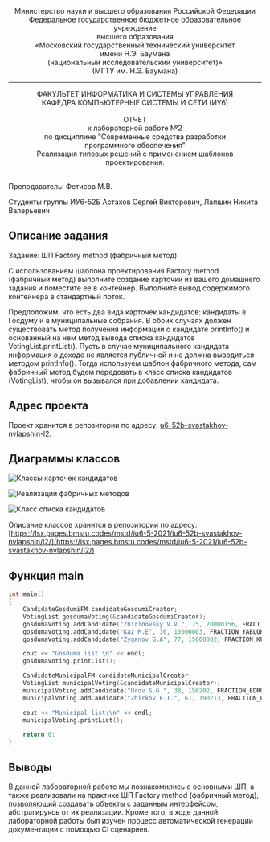 <div align="center">
Министерство науки и высшего образования Российской Федерации <br />
Федеральное государственное бюджетное образовательное учреждение <br />
высшего образования <br />
«Московский государственный технический университет <br />
имени Н.Э. Баумана <br />
(национальный исследовательский университет)» <br />
(МГТУ им. Н.Э. Баумана)
</div>
<hr />
<div align="center">
ФАКУЛЬТЕТ ИНФОРМАТИКА И СИСТЕМЫ УПРАВЛЕНИЯ <br />
КАФЕДРА КОМПЬЮТЕРНЫЕ СИСТЕМЫ И СЕТИ (ИУ6)
</div>
<br />
<div align="center">
ОТЧЕТ <br />
к лабораторной работе №2 <br />
по дисциплине "Современные средства разработки <br />
программного обеспечения" <br />
Реализация типовых решений с применением шаблонов проектирования.
</div>

<br />

Преподаватель: Фетисов М.В.

Студенты группы ИУ6-52Б Астахов Сергей Викторович, Лапшин Никита Валерьевич

## Описание задания

Задание: ШП Factory method (фабричный метод)

С использованием шаблона проектирования Factory method (фабричный метод)
выполните создание карточки из вашего домашнего задания и поместите ее в контейнер.
Выполните вывод содержимого контейнера в стандартный поток.

Предположим, что есть два вида карточек кандидатов: кандидаты в Госдуму и в муниципальные собрания. В обоих случаях должен существовать метод получения информации о кандидате printInfo() и основанный на нем метод вывода списка кандидатов VotingList.printList(). Пусть в случае муниципального кандидата информация о доходе не является публичной и не должна выводиться методом printInfo(). Тогда используем шаблон фабричного метода, сам фабричный метод будем передовать в класс списка кандидатов (VotingList), чтобы он вызывался при добавлении кандидата.

## Адрес проекта

Проект хранится в репозитории по адресу: [u6-52b-svastakhov-nvlapshin-l2](https://bmstu.codes/lsx/mstd/iu6-5-2021/iu6-52b-svastakhov-nvlapshin/l2).

## Диаграммы классов

![Классы карточек кандидатов](https://lsx.pages.bmstu.codes/mstd/iu6-5-2021/iu6-52b-svastakhov-nvlapshin/l2/struct_i_candidate__inherit__graph.png)

![Реализации фабричных методов](https://lsx.pages.bmstu.codes/mstd/iu6-5-2021/iu6-52b-svastakhov-nvlapshin/l2/struct_i_fabric_method__inherit__graph.png)

![Класс списка кандидатов](https://lsx.pages.bmstu.codes/mstd/iu6-5-2021/iu6-52b-svastakhov-nvlapshin/l2/struct_voting_list__coll__graph.png)



Описание классов хранится в репозитории по адресу: [https://lsx.pages.bmstu.codes/mstd/iu6-5-2021/iu6-52b-svastakhov-nvlapshin/l2/](https://lsx.pages.bmstu.codes/mstd/iu6-5-2021/iu6-52b-svastakhov-nvlapshin/l2/)

## Функция main

```c++
int main()
{
    CandidateGosdumiFM candidateGosdumiCreator;
    VotingList gosdumaVoting(&candidateGosdumiCreator);
    gosdumaVoting.addCandidate("Zhirinovsky V.V.", 75, 20000156, FRACTION_LDPR, 42345);
    gosdumaVoting.addCandidate("Kaz M.E", 36, 10000003, FRACTION_YABLOKO, 12043);
    gosdumaVoting.addCandidate("Zyganov G.A", 77, 15000002, FRACTION_KPRF, 24021);

    cout << "Gosduma list:\n" << endl;
    gosdumaVoting.printList();

    CandidateMunicipalFM candidateMunicipalCreator;
    VotingList municipalVoting(&candidateMunicipalCreator);
    municipalVoting.addCandidate("Urov S.G.", 38, 150202, FRACTION_EDRO, 8021);
    municipalVoting.addCandidate("Zhirkov E.I.", 61, 190213, FRACTION_EDRO, 7022);

    cout << "Municipal list:\n" << endl;
    municipalVoting.printList();

    return 0;
}
```

## Выводы

В данной лабораторной работе мы познакомились с основными ШП, а также реализовали на практике ШП Factory method (фабричный метод), позволяющий создавать объекты с заданным интерфейсом, абстрагируясь от их реализации. Кроме того, в ходе данной лабораторной работы был изучен процесс автоматической генерации документации с помощью CI сценариев.